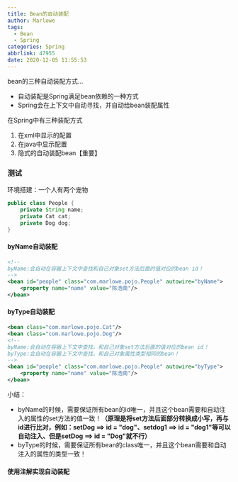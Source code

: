 ```yaml
---
title: Bean的自动装配
author: Marlowe
tags:
  - Bean
  - Spring
categories: Spring
abbrlink: 47955
date: 2020-12-05 11:55:53
---
```

bean的三种自动装配方式...
<!--more-->

* 自动装配是Spring满足bean依赖的一种方式
* Spring会在上下文中自动寻找，并自动给bean装配属性

在Spring中有三种装配方式
1. 在xml中显示的配置
2. 在java中显示配置
3. 隐式的自动装配bean【重要】

### 测试
环境搭建：一个人有两个宠物
```java
public class People {
    private String name;
    private Cat cat;
    private Dog dog;
}
```
#### byName自动装配
```xml
<!--
byName:会自动在容器上下文中查找和自己对象set方法后面的值对应的bean id！
-->
<bean id="people" class="com.marlowe.pojo.People" autowire="byName">
    <property name="name" value="陈浩南"/>
</bean>
```

#### byType自动装配
```xml
<bean class="com.marlowe.pojo.Cat"/>
<bean class="com.marlowe.pojo.Dog"/>
<!--
byName:会自动在容器上下文中查找，和自己对象set方法后面的值对应的bean id！
byType:会自动在容器上下文中查找，和自己对象属性类型相同的bean！
-->
<bean id="people" class="com.marlowe.pojo.People" autowire="byType">
    <property name="name" value="陈浩南"/>
</bean>
```

小结：
* byName的时候，需要保证所有bean的id唯一，并且这个bean需要和自动注入的属性的set方法的值一致！**（原理是将set方法后面部分转换成小写，再与id进行比对，例如：setDog ==> id = "dog"、setdog1 ==> id = "dog1"等可以自动注入、但是setDog ==> id = "Dog"就不行）**
* byType的时候，需要保证所有bean的class唯一，并且这个bean需要和自动注入的属性的类型一致！

#### 使用注解实现自动装配
